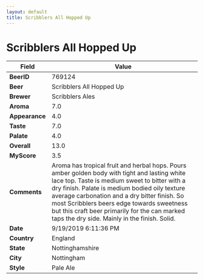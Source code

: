 ```yaml
---
layout: default
title: Scribblers All Hopped Up
---
```


# Scribblers All Hopped Up

| Field         | Value     |
|---------------|-----------|
| **BeerID** | 769124 |
| **Beer** | Scribblers All Hopped Up |
| **Brewer** | Scribblers Ales |
| **Aroma** | 7.0 |
| **Appearance** | 4.0 |
| **Taste** | 7.0 |
| **Palate** | 4.0 |
| **Overall** | 13.0 |
| **MyScore** | 3.5 |
| **Comments** | Aroma has tropical fruit and herbal hops. Pours amber golden body with tight and lasting white lace top. Taste is medium sweet to bitter with a dry finish. Palate is medium bodied oily texture average carbonation and a dry bitter finish. So most Scribblers beers edge towards sweetness but this craft beer primarily for the can marked taps the dry side. Mainly in the finish. Solid. |
| **Date** | 9/19/2019 6:11:36 PM |
| **Country** | England |
| **State** | Nottinghamshire |
| **City** | Nottingham |
| **Style** | Pale Ale |

